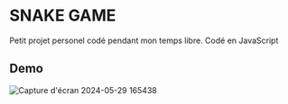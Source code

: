 # SNAKE GAME
Petit projet personel codé pendant mon temps libre. Codé en JavaScript
## Demo
![Capture d'écran 2024-05-29 165438](https://github.com/StevanyF/Snake_game/assets/146748030/913b3c35-d55b-4d85-b250-fe0c3f62fdf8)
